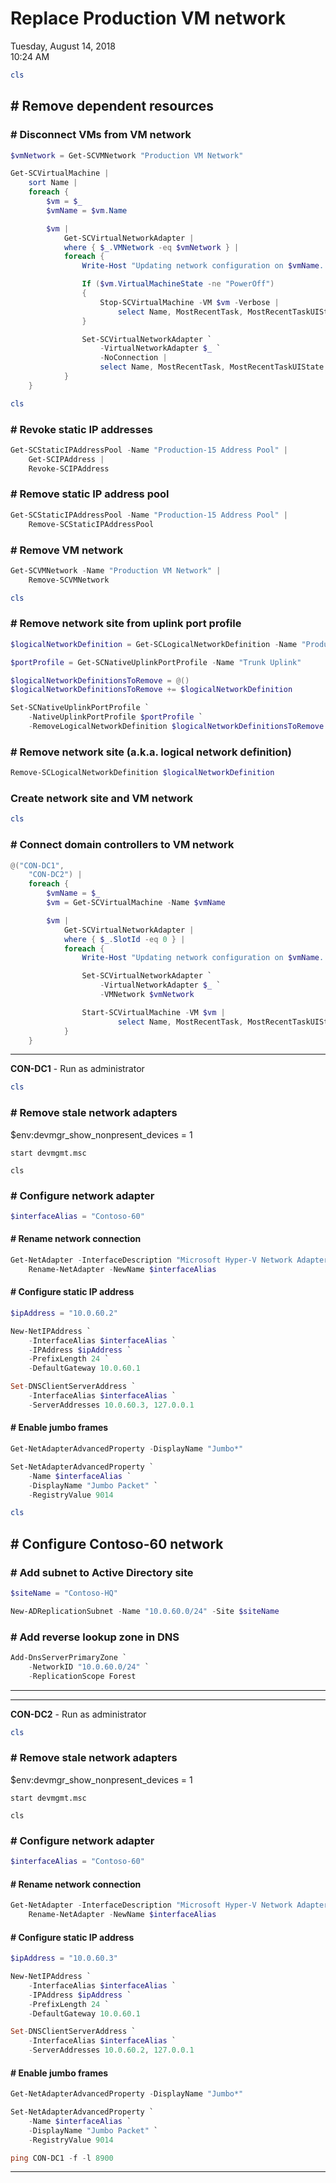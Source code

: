 # Replace Production VM network

Tuesday, August 14, 2018\
10:24 AM

```PowerShell
cls
```

## # Remove dependent resources

### # Disconnect VMs from VM network

```PowerShell
$vmNetwork = Get-SCVMNetwork "Production VM Network"

Get-SCVirtualMachine |
    sort Name |
    foreach {
        $vm = $_
        $vmName = $vm.Name

        $vm |
            Get-SCVirtualNetworkAdapter |
            where { $_.VMNetwork -eq $vmNetwork } |
            foreach {
                Write-Host "Updating network configuration on $vmName..."

                If ($vm.VirtualMachineState -ne "PowerOff")
                {
                    Stop-SCVirtualMachine -VM $vm -Verbose |
                        select Name, MostRecentTask, MostRecentTaskUIState
                }

                Set-SCVirtualNetworkAdapter `
                    -VirtualNetworkAdapter $_ `
                    -NoConnection |
                    select Name, MostRecentTask, MostRecentTaskUIState
            }
    }
```

```PowerShell
cls
```

### # Revoke static IP addresses

```PowerShell
Get-SCStaticIPAddressPool -Name "Production-15 Address Pool" |
    Get-SCIPAddress |
    Revoke-SCIPAddress
```

### # Remove static IP address pool

```PowerShell
Get-SCStaticIPAddressPool -Name "Production-15 Address Pool" |
    Remove-SCStaticIPAddressPool
```

### # Remove VM network

```PowerShell
Get-SCVMNetwork -Name "Production VM Network" |
    Remove-SCVMNetwork
```

```PowerShell
cls
```

### # Remove network site from uplink port profile

```PowerShell
$logicalNetworkDefinition = Get-SCLogicalNetworkDefinition -Name "Production - VLAN 15"

$portProfile = Get-SCNativeUplinkPortProfile -Name "Trunk Uplink"

$logicalNetworkDefinitionsToRemove = @()
$logicalNetworkDefinitionsToRemove += $logicalNetworkDefinition

Set-SCNativeUplinkPortProfile `
    -NativeUplinkPortProfile $portProfile `
    -RemoveLogicalNetworkDefinition $logicalNetworkDefinitionsToRemove
```

### # Remove network site (a.k.a. logical network definition)

```PowerShell
Remove-SCLogicalNetworkDefinition $logicalNetworkDefinition
```

### Create network site and VM network

```PowerShell
cls
```

### # Connect domain controllers to VM network

```PowerShell
@("CON-DC1",
    "CON-DC2") |
    foreach {
        $vmName = $_
        $vm = Get-SCVirtualMachine -Name $vmName

        $vm |
            Get-SCVirtualNetworkAdapter |
            where { $_.SlotId -eq 0 } |
            foreach {
                Write-Host "Updating network configuration on $vmName..."

                Set-SCVirtualNetworkAdapter `
                    -VirtualNetworkAdapter $_ `
                    -VMNetwork $vmNetwork

                Start-SCVirtualMachine -VM $vm |
                        select Name, MostRecentTask, MostRecentTaskUIState
            }
    }
```

---

**CON-DC1** - Run as administrator

```PowerShell
cls
```

### # Remove stale network adapters

\$env:devmgr_show_nonpresent_devices = 1

```Console
start devmgmt.msc
```

```Console
cls
```

### # Configure network adapter

```PowerShell
$interfaceAlias = "Contoso-60"
```

#### # Rename network connection

```PowerShell
Get-NetAdapter -InterfaceDescription "Microsoft Hyper-V Network Adapter" |
    Rename-NetAdapter -NewName $interfaceAlias
```

#### # Configure static IP address

```PowerShell
$ipAddress = "10.0.60.2"

New-NetIPAddress `
    -InterfaceAlias $interfaceAlias `
    -IPAddress $ipAddress `
    -PrefixLength 24 `
    -DefaultGateway 10.0.60.1

Set-DNSClientServerAddress `
    -InterfaceAlias $interfaceAlias `
    -ServerAddresses 10.0.60.3, 127.0.0.1
```

#### # Enable jumbo frames

```PowerShell
Get-NetAdapterAdvancedProperty -DisplayName "Jumbo*"

Set-NetAdapterAdvancedProperty `
    -Name $interfaceAlias `
    -DisplayName "Jumbo Packet" `
    -RegistryValue 9014
```

```PowerShell
cls
```

## # Configure Contoso-60 network

### # Add subnet to Active Directory site

```PowerShell
$siteName = "Contoso-HQ"

New-ADReplicationSubnet -Name "10.0.60.0/24" -Site $siteName
```

### # Add reverse lookup zone in DNS

```PowerShell
Add-DnsServerPrimaryZone `
    -NetworkID "10.0.60.0/24" `
    -ReplicationScope Forest
```

---

---

**CON-DC2** - Run as administrator

```PowerShell
cls
```

### # Remove stale network adapters

\$env:devmgr_show_nonpresent_devices = 1

```Console
start devmgmt.msc
```

```Console
cls
```

### # Configure network adapter

```PowerShell
$interfaceAlias = "Contoso-60"
```

#### # Rename network connection

```PowerShell
Get-NetAdapter -InterfaceDescription "Microsoft Hyper-V Network Adapter" |
    Rename-NetAdapter -NewName $interfaceAlias
```

#### # Configure static IP address

```PowerShell
$ipAddress = "10.0.60.3"

New-NetIPAddress `
    -InterfaceAlias $interfaceAlias `
    -IPAddress $ipAddress `
    -PrefixLength 24 `
    -DefaultGateway 10.0.60.1

Set-DNSClientServerAddress `
    -InterfaceAlias $interfaceAlias `
    -ServerAddresses 10.0.60.2, 127.0.0.1
```

#### # Enable jumbo frames

```PowerShell
Get-NetAdapterAdvancedProperty -DisplayName "Jumbo*"

Set-NetAdapterAdvancedProperty `
    -Name $interfaceAlias `
    -DisplayName "Jumbo Packet" `
    -RegistryValue 9014

ping CON-DC1 -f -l 8900
```

---

